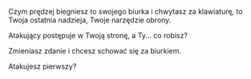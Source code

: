 Czym prędzej biegniesz to swojego biurka i chwytasz za klawiaturę, to Twoja ostatnia nadzieja, 
Twoje narzędzie obrony.

Atakujący postępuje w Twoją stronę, a Ty... co robisz?

Zmieniasz zdanie i chcesz schować się za biurkiem.

Atakujesz pierwszy?